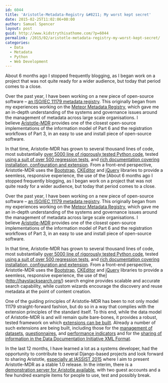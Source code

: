```yaml
---
id: 6044
title: 'Aristotle-Metadata-Registry &#8211; My worst kept secret'
date: 2015-02-25T11:02:06+00:00
author: Samuel Spencer
layout: post
guid: http://www.kidstrythisathome.com/?p=6044
permalink: /2015/02/aristotle-metadata-registry-my-worst-kept-secret/
categories:
  - Data
  - Metadata
  - Python
  - Web Development
---
```

About 6 months ago I stopped frequently blogging, as I began work on a project that was not quite ready for a wider audience, but today that period comes to a close.

Over the past year, I have been working on a new piece of open-source software &#8211; [an ISO/IEC 11179 metadata registry](http://metadata-standards.org/11179/index.html). This originally began from my experiences working on the [Meteor Metadata Registry](http://meteor.aihw.gov.au), which gave me an in-depth understanding of the systems and governance issues around the management of metadata across large scale organisations. I believe [Aristotle-MDR](http://bit.ly/aristotle_mdr) provides one of the closest open-source implementations of the information model of Part 6 and the registration workflows of Part 3, in an easy to use and install piece of open-source software.

In that time, Aristotle-MDR has grown to several thousand lines of code, most substantially [over 5000 line of rigorously tested Python code](https://coveralls.io/r/LegoStormtroopr/aristotle-metadata-registry), tested [using a suit of over 500 regression tests](https://travis-ci.org/LegoStormtroopr/aristotle-metadata-registry), and [rich documentation covering installation, configuration and extension](http://aristotle-metadata-registry.readthedocs.org/en/latest/). From a front-end perspective, Aristotle-MDR uses the [Bootstrap](http://getbootstrap.com/), [CKEditor](http://ckeditor.com/) and [jQuery](http://jquery.com/) libraries to provide a seemless, responsive experience, the use of the [About 6 months ago I stopped frequently blogging, as I began work on a project that was not quite ready for a wider audience, but today that period comes to a close.

Over the past year, I have been working on a new piece of open-source software &#8211; [an ISO/IEC 11179 metadata registry](http://metadata-standards.org/11179/index.html). This originally began from my experiences working on the [Meteor Metadata Registry](http://meteor.aihw.gov.au), which gave me an in-depth understanding of the systems and governance issues around the management of metadata across large scale organisations. I believe [Aristotle-MDR](http://bit.ly/aristotle_mdr) provides one of the closest open-source implementations of the information model of Part 6 and the registration workflows of Part 3, in an easy to use and install piece of open-source software.

In that time, Aristotle-MDR has grown to several thousand lines of code, most substantially [over 5000 line of rigorously tested Python code](https://coveralls.io/r/LegoStormtroopr/aristotle-metadata-registry), tested [using a suit of over 500 regression tests](https://travis-ci.org/LegoStormtroopr/aristotle-metadata-registry), and [rich documentation covering installation, configuration and extension](http://aristotle-metadata-registry.readthedocs.org/en/latest/). From a front-end perspective, Aristotle-MDR uses the [Bootstrap](http://getbootstrap.com/), [CKEditor](http://ckeditor.com/) and [jQuery](http://jquery.com/) libraries to provide a seemless, responsive experience, the use of the](http://haystacksearch.org/) search engine provides scalable and accurate search capability, while custom wizards encourage the discovery and reuse metadata at the point of content creation.

One of the guiding principles of Aristotle-MDR has been to not only model 11179 straight-forward fashion, but do so in a way that complies with the extension principles of the standard itself. To this end, while the data model of Aristotle-MDR is and will remain quite bare-bones, it provides a robust, tested framework on which [extensions can be built](http://aristotle-metadata-registry.readthedocs.org/en/latest/extensions/index.html). Already a number of such extensions are being built, including those for the [management of datasets](https://github.com/LegoStormtroopr/aristotle-dataset-extensions), [questionnaires](https://github.com/LegoStormtroopr/mallard-questionnaire-registry), and [performance indicators](https://github.com/LegoStormtroopr/comet-indicator-registry) and for the [sharing of information in the Data Documentation Initiative XML Format](https://github.com/LegoStormtroopr/aristotle-ddi-utils).

In the last 12 months, I have learned a lot as a systems developer, had the opportunity to contribute to several Django-based projects and look forward to sharing Aristotle, [especially at IASSIST 2015](http://iassist2015.pop.umn.edu/) where I aim to present Aristotle-MDR as a stable 1.0 release. In the interim, there is a [demonstration server for Aristotle available](http://bit.ly/aristotle-demo), with two guest accounts and a few hundred example items for people to use, test and possibly break.